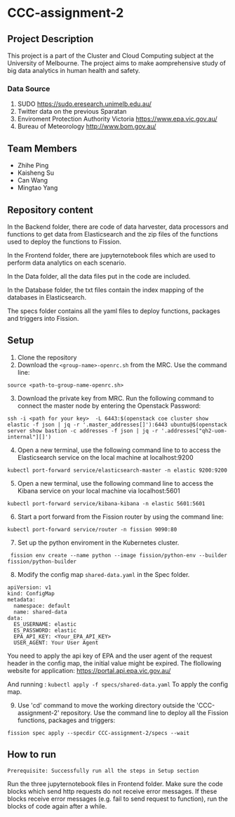 # CCC-assignment-2


## Project Description
This project is a part of the Cluster and Cloud Computing subject at the University of Melbourne. The project aims to make aomprehensive study of big data analytics in human health and safety.
### Data Source
1. SUDO https://sudo.eresearch.unimelb.edu.au/
2. Twitter data on the previous Sparatan
3. Enviroment Protection Authority Victoria https://www.epa.vic.gov.au/
4. Bureau of Meteorology http://www.bom.gov.au/


## Team Members
- Zhihe Ping
- Kaisheng Su
- Can Wang
- Mingtao Yang 

## Repository content
In the Backend folder, there are code of data harvester, data processors and functions to get data from Elasticsearch and the zip files of the functions used to deploy the functions to Fission.

In the Frontend folder, there are jupyternotebook files which are used to perform data analytics on each scenario.

In the Data folder, all the data files put in the code are included.

In the Database folder, the txt files contain the index mapping of the databases in Elasticsearch.

The specs folder contains all the yaml files to deploy functions, packages and triggers into Fission.

## Setup
1. Clone the repository
2. Download the `<group-name>-openrc.sh` from the MRC. Use the command line:

```source <path-to-group-name-openrc.sh>```

3. Download the private key from MRC. Run the following command to connect the master node by entering the Openstack Password:

```ssh -i <path for your key>  -L 6443:$(openstack coe cluster show elastic -f json | jq -r '.master_addresses[]'):6443 ubuntu@$(openstack server show bastion -c addresses -f json | jq -r '.addresses["qh2-uom-internal"][]') ```

4. Open a new terminal, use the following command line to to access the Elasticsearch service on the local machine at localhost:9200

```kubectl port-forward service/elasticsearch-master -n elastic 9200:9200```

5. Open a new terminal, use the following command line to access the Kibana service on your local machine via localhost:5601

```kubectl port-forward service/kibana-kibana -n elastic 5601:5601```

6. Start a port forward from the Fission router by using the command line:

```kubectl port-forward service/router -n fission 9090:80```

7. Set up the python enviroment in the Kubernetes cluster.

``` fission env create --name python --image fission/python-env --builder fission/python-builder```

8. Modify the config map `shared-data.yaml` in the Spec folder. 

```
apiVersion: v1
kind: ConfigMap
metadata:
  namespace: default
  name: shared-data
data:
  ES_USERNAME: elastic
  ES_PASSWORD: elastic
  EPA_API_KEY: <Your_EPA_API_KEY>
  USER_AGENT: Your User Agent
```

You need to apply the api key of EPA and the user agent of the request header in the config map, the initial value might be expired. The flollowing website for application: https://portal.api.epa.vic.gov.au/

And running :
```kubectl apply -f specs/shared-data.yaml```
To apply the config map.



9. Use 'cd' command to move the working directory outside the 'CCC-assignment-2' repository. Use the command line to deploy all the Fission functions, packages and triggers:

```fission spec apply --specdir CCC-assignment-2/specs --wait```

## How to run
```Prerequisite: Successfully run all the steps in Setup section```

Run the three jupyternotebook files in Frontend folder. Make sure the code blocks which send http requests do not receive error messages. If these blocks receive error messages (e.g. fail to send request to function), run the blocks of code again after a while.